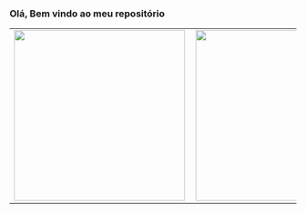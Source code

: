 ### Olá, Bem vindo ao meu repositório

<!--
**Felipebb/Felipebb** is a ✨ _special_ ✨ repository because its `README.md` (this file) appears on your GitHub profile.
-->
<center>
<table>
  <tr>   
    <td><img width="300px" align="left" src="https://github-readme-stats.vercel.app/api/top-langs/?username=Felipebb&layout=compact&theme=dark& "/></td> 
    <td><img width="300px" align="left" src="https://github-readme-stats.vercel.app/api?username=Felipebb&show_icons=true&icon_color=dark&theme=dark"/></td> 
  </tr>
  </table>
  </center>

